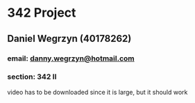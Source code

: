 # 342 Project
## Daniel Wegrzyn (40178262)
### email: danny.wegrzyn@hotmail.com
### section: 342 II
video has to be downloaded since it is large, but it should work